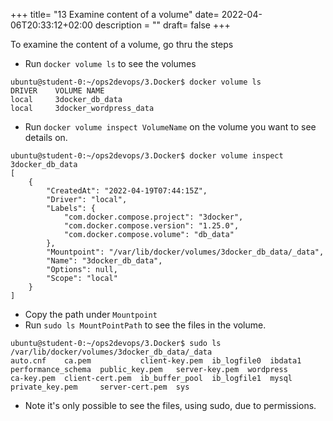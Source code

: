 +++
title= "13 Examine content of a volume"
date= 2022-04-06T20:33:12+02:00
description = ""
draft= false
+++

To examine the content of a volume, go thru the steps

- Run `docker volume ls` to see the volumes
```
ubuntu@student-0:~/ops2devops/3.Docker$ docker volume ls
DRIVER    VOLUME NAME
local     3docker_db_data
local     3docker_wordpress_data
```
- Run `docker volume inspect VolumeName` on the volume you want to see details on.
```
ubuntu@student-0:~/ops2devops/3.Docker$ docker volume inspect 3docker_db_data
[
    {
        "CreatedAt": "2022-04-19T07:44:15Z",
        "Driver": "local",
        "Labels": {
            "com.docker.compose.project": "3docker",
            "com.docker.compose.version": "1.25.0",
            "com.docker.compose.volume": "db_data"
        },
        "Mountpoint": "/var/lib/docker/volumes/3docker_db_data/_data",
        "Name": "3docker_db_data",
        "Options": null,
        "Scope": "local"
    }
]
```
- Copy the path under `Mountpoint`
- Run `sudo ls MountPointPath` to see the files in the volume.
```
ubuntu@student-0:~/ops2devops/3.Docker$ sudo ls /var/lib/docker/volumes/3docker_db_data/_data
auto.cnf    ca.pem           client-key.pem  ib_logfile0  ibdata1  performance_schema  public_key.pem   server-key.pem  wordpress
ca-key.pem  client-cert.pem  ib_buffer_pool  ib_logfile1  mysql    private_key.pem     server-cert.pem  sys
```
- Note it's only possible to see the files, using sudo, due to permissions.
